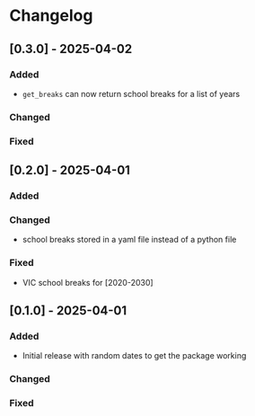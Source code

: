 # Changelog

## [0.3.0] - 2025-04-02
### Added
- `get_breaks` can now return school breaks for a list of years
### Changed
### Fixed


## [0.2.0] - 2025-04-01
### Added
### Changed
- school breaks stored in a yaml file instead of a python file
### Fixed
- VIC school breaks for [2020-2030]


## [0.1.0] - 2025-04-01
### Added
- Initial release with random dates to get the package working
### Changed
### Fixed
